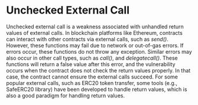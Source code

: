 # Unchecked External Call

Unchecked external call is a weakness associated with unhandled return values of external calls.
In blockchain platforms like Ethereum, contracts can interact with other contracts via external calls, such as *send()*. However, these functions may fail due to network or out-of-gas errors. If errors occur, these functions do not throw any exception. Similar errors may also occur in other call types, such as *call()*, and *delegatecall()*. These functions will return a false value after this error, and the vulnerability occurs when the contract does not check the return values properly. In that case, the contract cannot ensure the external calls succeed. For some popular external calls, such as ERC20 token transfer, some tools (e.g., SafeERC20 library) have been developed to handle return values, which is also a good paradigm for handling return values.
